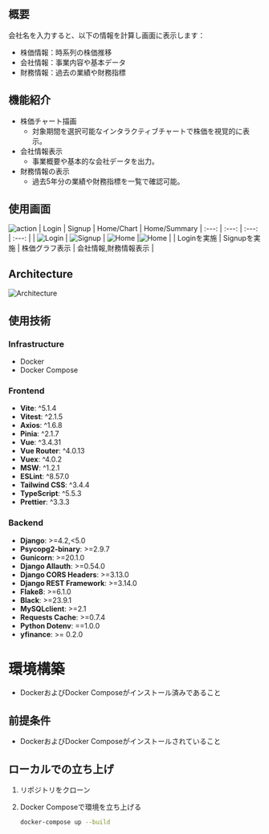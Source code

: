 ## 概要 
会社名を入力すると、以下の情報を計算し画面に表示します：
- 株価情報：時系列の株価推移
- 会社情報：事業内容や基本データ
- 財務情報：過去の業績や財務指標


## 機能紹介
- 株価チャート描画
  - 対象期間を選択可能なインタラクティブチャートで株価を視覚的に表示。
- 会社情報表示
  - 事業概要や基本的な会社データを出力。
- 財務情報の表示
  - 過去5年分の業績や財務指標を一覧で確認可能。


## 使用画面
![action](https://github.com/user-attachments/assets/686bfb97-2aa9-48a9-881b-9c8587867bc5)
| Login | Signup | Home/Chart | Home/Summary
| :---: | :---: | :---: | :---: |
| ![Login](https://github.com/user-attachments/assets/81688793-7fea-47c8-b6ef-ae0b8aa954b7) | ![Signup](https://github.com/user-attachments/assets/7d675c24-1bb9-46e9-92c2-93432d0d9c30) | ![Home](https://github.com/user-attachments/assets/33e35d7d-64ab-4fda-99de-7d0c6945a7bc) |![Home](https://github.com/user-attachments/assets/c209a374-05ac-4271-805e-8430844097f3) |
| Loginを実施 | Signupを実施 | 株価グラフ表示 | 会社情報,財務情報表示 |

## Architecture
![Architecture](https://github.com/user-attachments/assets/c35fff82-dd67-44fb-8888-420b5cd0e74c)

## 使用技術
### Infrastructure
- Docker
- Docker Compose

### Frontend
- **Vite**: ^5.1.4
- **Vitest**: ^2.1.5
- **Axios**: ^1.6.8
- **Pinia**: ^2.1.7
- **Vue**: ^3.4.31
- **Vue Router**: ^4.0.13
- **Vuex**: ^4.0.2
- **MSW**: ^1.2.1
- **ESLint**: ^8.57.0
- **Tailwind CSS**: ^3.4.4
- **TypeScript**: ^5.5.3
- **Prettier**: ^3.3.3

### Backend
- **Django**: >=4.2,<5.0
- **Psycopg2-binary**: >=2.9.7
- **Gunicorn**: >=20.1.0
- **Django Allauth**: >=0.54.0
- **Django CORS Headers**: >=3.13.0
- **Django REST Framework**: >=3.14.0
- **Flake8**: >=6.1.0
- **Black**: >=23.9.1
- **MySQLclient**: >=2.1
- **Requests Cache**: >=0.7.4
- **Python Dotenv**: ==1.0.0
- **yfinance**: >= 0.2.0

# 環境構築
- DockerおよびDocker Composeがインストール済みであること

## 前提条件
- DockerおよびDocker Composeがインストールされていること

## ローカルでの立ち上げ

1. リポジトリをクローン

2. Docker Composeで環境を立ち上げる
   ```bash
   docker-compose up --build
   ```
